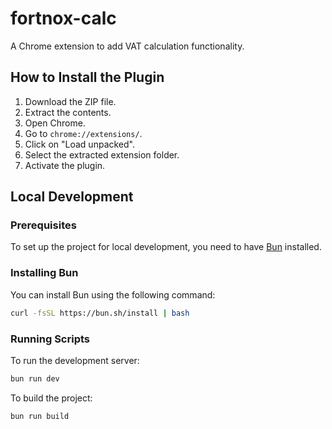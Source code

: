 # fortnox-calc

A Chrome extension to add VAT calculation functionality.

## How to Install the Plugin

1. Download the ZIP file.
2. Extract the contents.
3. Open Chrome.
4. Go to `chrome://extensions/`.
5. Click on "Load unpacked".
6. Select the extracted extension folder.
7. Activate the plugin.

## Local Development

### Prerequisites

To set up the project for local development, you need to have [Bun](https://bun.sh/) installed.

### Installing Bun

You can install Bun using the following command:

```sh
curl -fsSL https://bun.sh/install | bash
```

### Running Scripts

To run the development server:

```sh
bun run dev
```

To build the project:

```sh
bun run build
```
